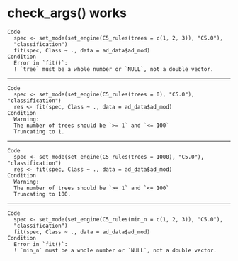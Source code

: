 # check_args() works

    Code
      spec <- set_mode(set_engine(C5_rules(trees = c(1, 2, 3)), "C5.0"),
      "classification")
      fit(spec, Class ~ ., data = ad_data$ad_mod)
    Condition
      Error in `fit()`:
      ! `tree` must be a whole number or `NULL`, not a double vector.

---

    Code
      spec <- set_mode(set_engine(C5_rules(trees = 0), "C5.0"), "classification")
      res <- fit(spec, Class ~ ., data = ad_data$ad_mod)
    Condition
      Warning:
      The number of trees should be `>= 1` and `<= 100`
      Truncating to 1.

---

    Code
      spec <- set_mode(set_engine(C5_rules(trees = 1000), "C5.0"), "classification")
      res <- fit(spec, Class ~ ., data = ad_data$ad_mod)
    Condition
      Warning:
      The number of trees should be `>= 1` and `<= 100`
      Truncating to 100.

---

    Code
      spec <- set_mode(set_engine(C5_rules(min_n = c(1, 2, 3)), "C5.0"),
      "classification")
      fit(spec, Class ~ ., data = ad_data$ad_mod)
    Condition
      Error in `fit()`:
      ! `min_n` must be a whole number or `NULL`, not a double vector.

